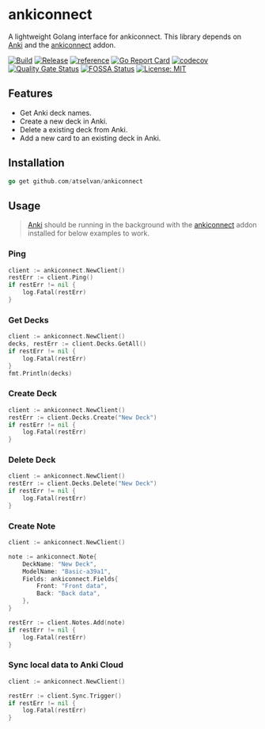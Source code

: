# ankiconnect

A lightweight Golang interface for ankiconnect. This library depends on [Anki](https://apps.ankiweb.net/index.html) and the [ankiconnect](https://ankiweb.net/shared/info/2055492159) addon.

[![Build](https://github.com/atselvan/ankiconnect/actions/workflows/build.yaml/badge.svg)](https://github.com/atselvan/ankiconnect/actions/workflows/build.yaml)
[![Release](https://github.com/atselvan/ankiconnect/actions/workflows/release.yaml/badge.svg)](https://github.com/atselvan/ankiconnect/actions/workflows/release.yaml)
[![reference](https://img.shields.io/badge/godoc-docs-blue.svg?label=&logo=go)](https://godoc.org/github.com/atselvan/ankiconnect)
[![Go Report Card](https://goreportcard.com/badge/github.com/atselvan/ankiconnect)](https://goreportcard.com/report/github.com/atselvan/ankiconnect)
[![codecov](https://codecov.io/gh/atselvan/ankiconnect/branch/main/graph/badge.svg?token=05D9AMNEUF)](https://codecov.io/gh/atselvan/ankiconnect)
[![Quality Gate Status](https://sonarcloud.io/api/project_badges/measure?project=atselvan_ankiconnect&metric=alert_status)](https://sonarcloud.io/summary/new_code?id=atselvan_ankiconnect)
[![FOSSA Status](https://app.fossa.com/api/projects/git%2Bgithub.com%2Fatselvan%2Fankiconnect.svg?type=shield)](https://app.fossa.com/projects/git%2Bgithub.com%2Fatselvan%2Fankiconnect?ref=badge_shield)
[![License: MIT](https://img.shields.io/badge/License-MIT-yellow.svg)](https://opensource.org/licenses/MIT)

## Features

* Get Anki deck names.
* Create a new deck in Anki.
* Delete a existing deck from Anki.
* Add a new card to an existing deck in Anki.

## Installation

```go
go get github.com/atselvan/ankiconnect
```

## Usage

> [Anki](https://apps.ankiweb.net/index.html) should be running in the background with the [ankiconnect](https://ankiweb.net/shared/info/2055492159) addon installed for below examples to work.

### Ping

```go
client := ankiconnect.NewClient()
restErr := client.Ping()
if restErr != nil {
	log.Fatal(restErr)
}
```

### Get Decks

```go
client := ankiconnect.NewClient()
decks, restErr := client.Decks.GetAll()
if restErr != nil {
	log.Fatal(restErr)
}
fmt.Println(decks)
```

### Create Deck

```go
client := ankiconnect.NewClient()
restErr := client.Decks.Create("New Deck")
if restErr != nil {
	log.Fatal(restErr)
}
```

### Delete Deck

```go
client := ankiconnect.NewClient()
restErr := client.Decks.Delete("New Deck")
if restErr != nil {
	log.Fatal(restErr)
}
```

### Create Note

```go
client := ankiconnect.NewClient()

note := ankiconnect.Note{
	DeckName: "New Deck",
	ModelName: "Basic-a39a1",
	Fields: ankiconnect.Fields{
		Front: "Front data",
		Back: "Back data",
	},
}

restErr := client.Notes.Add(note)
if restErr != nil {
	log.Fatal(restErr)
}
```

### Sync local data to Anki Cloud
```go
client := ankiconnect.NewClient()

restErr := client.Sync.Trigger()
if restErr != nil {
	log.Fatal(restErr)
}
```